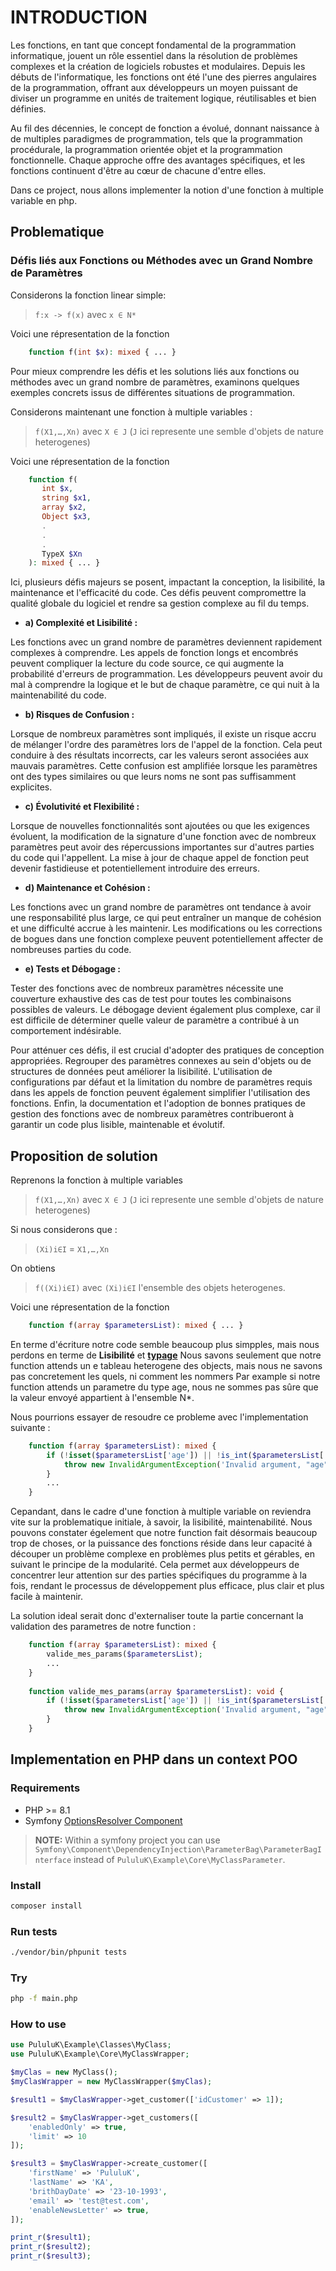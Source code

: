 # INTRODUCTION

Les fonctions, en tant que concept fondamental de la programmation informatique, jouent un rôle essentiel dans la résolution de problèmes complexes et la création de logiciels robustes et modulaires. Depuis les débuts de l'informatique, les fonctions ont été l'une des pierres angulaires de la programmation, offrant aux développeurs un moyen puissant de diviser un programme en unités de traitement logique, réutilisables et bien définies.

Au fil des décennies, le concept de fonction a évolué, donnant naissance à de multiples paradigmes de programmation, tels que la programmation procédurale, la programmation orientée objet et la programmation fonctionnelle. Chaque approche offre des avantages spécifiques, et les fonctions continuent d'être au cœur de chacune d'entre elles.


Dans ce project, nous allons implementer la notion d'une fonction à multiple variable en php.

## Problematique


### Défis liés aux Fonctions ou Méthodes avec un Grand Nombre de Paramètres
Considerons la fonction linear simple:

> ```f:x -> f(x)``` avec ```x ∈ N*```

Voici une répresentation de la fonction 

```php
    function f(int $x): mixed { ... }
```

Pour mieux comprendre les défis et les solutions liés aux fonctions ou méthodes avec un grand nombre de paramètres, examinons quelques exemples concrets issus de différentes situations de programmation.

Considerons maintenant une fonction à multiple variables : 

> ```f(X1,…,Xn)``` avec ```X ∈ J``` (```J``` ici represente une semble d'objets de nature heterogenes)


Voici une répresentation de la fonction

```php
    function f(
       int $x, 
       string $x1, 
       array $x2, 
       Object $x3,
       .
       .
       .
       TypeX $Xn
    ): mixed { ... }
```

Ici, plusieurs défis majeurs se posent, impactant la conception, la lisibilité, la maintenance et l'efficacité du code. Ces défis peuvent compromettre la qualité globale du logiciel et rendre sa gestion complexe au fil du temps.

- **a) Complexité et Lisibilité :**

Les fonctions avec un grand nombre de paramètres deviennent rapidement complexes à comprendre. Les appels de fonction longs et encombrés peuvent compliquer la lecture du code source, ce qui augmente la probabilité d'erreurs de programmation. Les développeurs peuvent avoir du mal à comprendre la logique et le but de chaque paramètre, ce qui nuit à la maintenabilité du code.

- **b) Risques de Confusion :**

Lorsque de nombreux paramètres sont impliqués, il existe un risque accru de mélanger l'ordre des paramètres lors de l'appel de la fonction. Cela peut conduire à des résultats incorrects, car les valeurs seront associées aux mauvais paramètres. Cette confusion est amplifiée lorsque les paramètres ont des types similaires ou que leurs noms ne sont pas suffisamment explicites.

- **c) Évolutivité et Flexibilité :**

Lorsque de nouvelles fonctionnalités sont ajoutées ou que les exigences évoluent, la modification de la signature d'une fonction avec de nombreux paramètres peut avoir des répercussions importantes sur d'autres parties du code qui l'appellent. La mise à jour de chaque appel de fonction peut devenir fastidieuse et potentiellement introduire des erreurs.

- **d) Maintenance et Cohésion :**

Les fonctions avec un grand nombre de paramètres ont tendance à avoir une responsabilité plus large, ce qui peut entraîner un manque de cohésion et une difficulté accrue à les maintenir. Les modifications ou les corrections de bogues dans une fonction complexe peuvent potentiellement affecter de nombreuses parties du code.

- **e) Tests et Débogage :**

Tester des fonctions avec de nombreux paramètres nécessite une couverture exhaustive des cas de test pour toutes les combinaisons possibles de valeurs. Le débogage devient également plus complexe, car il est difficile de déterminer quelle valeur de paramètre a contribué à un comportement indésirable.

Pour atténuer ces défis, il est crucial d'adopter des pratiques de conception appropriées. Regrouper des paramètres connexes au sein d'objets ou de structures de données peut améliorer la lisibilité. L'utilisation de configurations par défaut et la limitation du nombre de paramètres requis dans les appels de fonction peuvent également simplifier l'utilisation des fonctions. Enfin, la documentation et l'adoption de bonnes pratiques de gestion des fonctions avec de nombreux paramètres contribueront à garantir un code plus lisible, maintenable et évolutif.

## Proposition de solution

Reprenons la fonction à multiple variables

> ```f(X1,…,Xn)``` avec ```X ∈ J``` (```J``` ici represente une semble d'objets de nature heterogenes)

Si nous considerons que :
> ```(Xi)i∈I``` = ```X1,…,Xn```

On obtiens 

> ```f((Xi)i∈I)``` avec ```(Xi)i∈I``` l'ensemble des objets heterogenes.

Voici une répresentation de la fonction

```php
    function f(array $parametersList): mixed { ... }
```

En terme d'écriture notre code semble beaucoup plus simpples, mais nous perdons en terme de **Lisibilité** et [**typage**](https://www.php.net/manual/fr/language.types.declarations.php#language.types.declarations) Nous savons seulement que notre function attends un e tableau heterogene des objects, mais nous ne savons pas concretement les quels, ni comment les nommers
Par example si notre function attends un parametre du type age, nous ne sommes pas sûre que la valeur envoyé appartient à l'ensemble N*.

Nous pourrions essayer de resoudre ce probleme avec l'implementation suivante :

```php
    function f(array $parametersList): mixed {
        if (!isset($parametersList['age']) || !is_int($parametersList['age'])) {
            throw new InvalidArgumentException('Invalid argument, "age" param must be int '.gettype($parametersList['age']).' given');
        }
        ... 
    }
```

Cepandant, dans le cadre d'une fonction à multiple variable on reviendra vite sur la problematique initiale, à savoir, la lisibilité, maintenabilité.
Nous pouvons constater égelement que notre function fait désormais beaucoup trop de choses, or la puissance des fonctions réside dans leur capacité à découper un problème complexe en problèmes plus petits et gérables, en suivant le principe de la modularité. Cela permet aux développeurs de concentrer leur attention sur des parties spécifiques du programme à la fois, rendant le processus de développement plus efficace, plus clair et plus facile à maintenir.

La solution ideal serait donc d'externaliser toute la partie concernant la validation des parametres de notre function :

```php
    function f(array $parametersList): mixed {
        valide_mes_params($parametersList);
        ... 
    }
    
    function valide_mes_params(array $parametersList): void {
        if (!isset($parametersList['age']) || !is_int($parametersList['age'])) {
            throw new InvalidArgumentException('Invalid argument, "age" param must be int '.gettype($parametersList['age']).' given');
        }
    }
```

## Implementation en PHP dans un context POO

### Requirements
- PHP >= 8.1
- Symfony [OptionsResolver Component](https://symfony.com/doc/current/components/options_resolver.html)

> **NOTE:** Within a symfony project you can use ```Symfony\Component\DependencyInjection\ParameterBag\ParameterBagInterface``` instead of ```PululuK\Example\Core\MyClassParameter```.


### Install
```bash
composer install
```

### Run tests
```bash
./vendor/bin/phpunit tests
```

### Try
```bash
php -f main.php
```

### How to use

```php
use PululuK\Example\Classes\MyClass;
use PululuK\Example\Core\MyClassWrapper;

$myClas = new MyClass();
$myClasWrapper = new MyClassWrapper($myClas);

$result1 = $myClasWrapper->get_customer(['idCustomer' => 1]);

$result2 = $myClasWrapper->get_customers([
    'enabledOnly' => true,
    'limit' => 10
]);

$result3 = $myClasWrapper->create_customer([
    'firstName' => 'PululuK',
    'lastName' => 'KA',
    'brithDayDate' => '23-10-1993',
    'email' => 'test@test.com',
    'enableNewsLetter' => true,
]);

print_r($result1);
print_r($result2);
print_r($result3);
```